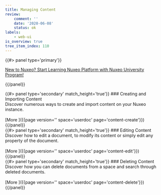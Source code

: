 ```yaml
---
title: Managing Content
review:
    comment: ''
    date: '2020-06-08'
    status: ok
labels:
    - web-ui
is_overview: true
tree_item_index: 110
---
```

<div class="column">
{{#> panel type='primary'}}

[New to Nuxeo? Start Learning Nuxeo Platform with Nuxeo University Program!](https://university.hyland.com)

{{/panel}}
</div>

<div class="row" data-equalizer data-equalize-on="medium">
<div class="column medium-4">
{{#> panel type='secondary' match_height='true'}}
### Creating and Importing Content
<br/>
Discover numerous ways to create and import content on your Nuxeo instance. <br/>

<br/>
[More&nbsp;<i class="fa fa-long-arrow-right" aria-hidden="true"></i>]({{page version='' space='userdoc' page='content-create'}})
{{/panel}}
</div>
<div class="column medium-4">
{{#> panel type='secondary' match_height='true'}}
### Editing Content
<br/>
Discover how to edit a document, to modify its content or simply edit any property of the document.<br/>
<br/>
[More&nbsp;<i class="fa fa-long-arrow-right" aria-hidden="true"></i>]({{page version='' space='userdoc' page='content-edit'}})
{{/panel}}
</div>
<div class="column medium-4">
{{#> panel type='secondary' match_height='true'}}
### Deleting Content
<br/>
Discover how you can delete documents from a space and search through deleted documents.<br/>
<br/>
[More&nbsp;<i class="fa fa-long-arrow-right" aria-hidden="true"></i>]({{page version='' space='userdoc' page='content-delete'}})
{{/panel}}
</div>
</div>
